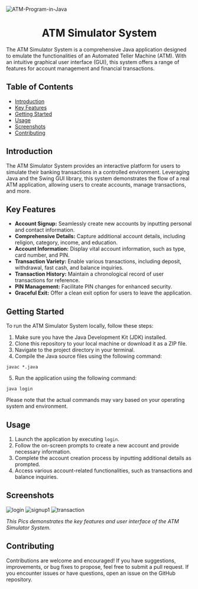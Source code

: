 ![ATM-Program-in-Java](https://github.com/shivamverma26/ATM_Simulator/assets/94590743/ac5ea495-7a9f-43f3-b820-5fe099752302)

<html>
<head>
  <meta charset="UTF-8">
 
</head>
<body>

<div align="center">
<!--  picture -->
</div>

<h1 align="center">ATM Simulator System</h1>

<p>The ATM Simulator System is a comprehensive Java application designed to emulate the functionalities of an Automated Teller Machine (ATM). With an intuitive graphical user interface (GUI), this system offers a range of features for account management and financial transactions.</p>

<h2>Table of Contents</h2>

<ul>
  <li><a href="#introduction">Introduction</a></li>
  <li><a href="#key-features">Key Features</a></li>
  <li><a href="#getting-started">Getting Started</a></li>
  <li><a href="#usage">Usage</a></li>
  <li><a href="#screenshots">Screenshots</a></li>
  <li><a href="#contributing">Contributing</a></li>
<!--   <li><a href="#license">License</a></li> -->
</ul>

<h2>Introduction</h2>

<p>The ATM Simulator System provides an interactive platform for users to simulate their banking transactions in a controlled environment. Leveraging Java and the Swing GUI library, this system demonstrates the flow of a real ATM application, allowing users to create accounts, manage transactions, and more.</p>

<h2>Key Features</h2>

<ul>
  <li><strong>Account Signup:</strong> Seamlessly create new accounts by inputting personal and contact information.</li>
  <li><strong>Comprehensive Details:</strong> Capture additional account details, including religion, category, income, and education.</li>
  <li><strong>Account Information:</strong> Display vital account information, such as type, card number, and PIN.</li>
  <li><strong>Transaction Variety:</strong> Enable various transactions, including deposit, withdrawal, fast cash, and balance inquiries.</li>
  <li><strong>Transaction History:</strong> Maintain a chronological record of user transactions for reference.</li>
  <li><strong>PIN Management:</strong> Facilitate PIN changes for enhanced security.</li>
  <li><strong>Graceful Exit:</strong> Offer a clean exit option for users to leave the application.</li>
</ul>

<h2>Getting Started</h2>

<p>To run the ATM Simulator System locally, follow these steps:</p>

<ol>
  <li>Make sure you have the Java Development Kit (JDK) installed.</li>
  <li>Clone this repository to your local machine or download it as a ZIP file.</li>
  <li>Navigate to the project directory in your terminal.</li>
  <li>Compile the Java source files using the following command:</li>
</ol>

<pre><code>javac *.java</code></pre>

<ol start="5">
  <li>Run the application using the following command:</li>
</ol>

<pre><code>java login</code></pre>

<p>Please note that the actual commands may vary based on your operating system and environment.</p>

<h2>Usage</h2>

<ol>
  <li>Launch the application by executing <code>login</code>.</li>
  <li>Follow the on-screen prompts to create a new account and provide necessary information.</li>
  <li>Complete the account creation process by inputting additional details as prompted.</li>
  <li>Access various account-related functionalities, such as transactions and balance inquiries.</li>
</ol>

## Screenshots

![login](https://github.com/shivamverma26/ATM_Simulator/assets/94590743/5a55fabf-422b-4529-b67f-6381024294b5)
![signup1](https://github.com/shivamverma26/ATM_Simulator/assets/94590743/5aa34aec-4ff1-41a5-99d6-d54cdfd32265)
![transaction](https://github.com/shivamverma26/ATM_Simulator/assets/94590743/4cb12f21-36c0-4c81-a8b9-70034c15c9df)





*This Pics demonstrates the key features and user interface of the ATM Simulator System.*


<h2>Contributing</h2>

<p>Contributions are welcome and encouraged! If you have suggestions, improvements, or bug fixes to propose, feel free to submit a pull request. If you encounter issues or have questions, open an issue on the GitHub repository.</p>

<!-- <h2>License</h2>

<p>This project is licensed under the <a href="LICENSE">MIT License</a>. You're free to use, modify, and distribute the code as permitted by the license.</p> -->

</body>
</html>